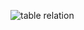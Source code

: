 ![table relation](https://user-images.githubusercontent.com/16088420/36077988-dd60f72a-0f79-11e8-88c1-7e0e4840f433.png)
